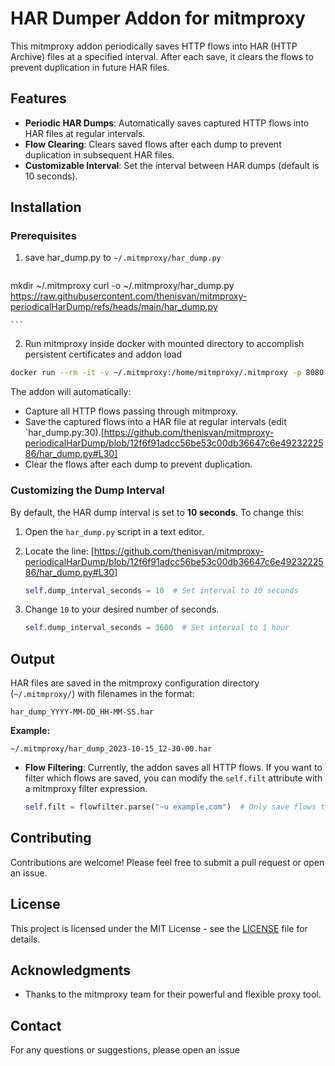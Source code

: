 # HAR Dumper Addon for mitmproxy

This mitmproxy addon periodically saves HTTP flows into HAR (HTTP Archive) files at a specified interval. After each save, it clears the flows to prevent duplication in future HAR files.

## Features

- **Periodic HAR Dumps**: Automatically saves captured HTTP flows into HAR files at regular intervals.
- **Flow Clearing**: Clears saved flows after each dump to prevent duplication in subsequent HAR files.
- **Customizable Interval**: Set the interval between HAR dumps (default is 10 seconds).

## Installation

### Prerequisites
1. save har_dump.py to `~/.mitmproxy/har_dump.py`
	```bash
mkdir ~/.mitmproxy
curl -o ~/.mitmproxy/har_dump.py https://raw.githubusercontent.com/thenisvan/mitmproxy-periodicalHarDump/refs/heads/main/har_dump.py

	```
2. Run mitmproxy inside docker with mounted directory to accomplish persistent certificates and addon load
 ```bash
docker run --rm -it -v ~/.mitmproxy:/home/mitmproxy/.mitmproxy -p 8080:8080 -p 127.0.0.1:8081:8081 mitmproxy/mitmproxy mitmproxy -q -s /home/mitmproxy/.mitmproxy/har_dump.py

```

The addon will automatically:

- Capture all HTTP flows passing through mitmproxy.
- Save the captured flows into a HAR file at regular intervals (edit `har_dump.py:30).[https://github.com/thenisvan/mitmproxy-periodicalHarDump/blob/12f6f91adcc56be53c00db36647c6e4923222586/har_dump.py#L30]
- Clear the flows after each dump to prevent duplication.

### Customizing the Dump Interval

By default, the HAR dump interval is set to **10 seconds**. To change this:

1. Open the `har_dump.py` script in a text editor. 
2. Locate the line: [https://github.com/thenisvan/mitmproxy-periodicalHarDump/blob/12f6f91adcc56be53c00db36647c6e4923222586/har_dump.py#L30]

   ```python
   self.dump_interval_seconds = 10  # Set interval to 10 seconds
   ```

3. Change `10` to your desired number of seconds.

   ```python
   self.dump_interval_seconds = 3600  # Set interval to 1 hour
   ```

## Output

HAR files are saved in the mitmproxy configuration directory (`~/.mitmproxy/`) with filenames in the format:

```
har_dump_YYYY-MM-DD_HH-MM-SS.har
```

**Example:**

```
~/.mitmproxy/har_dump_2023-10-15_12-30-00.har
```

- **Flow Filtering**: Currently, the addon saves all HTTP flows. If you want to filter which flows are saved, you can modify the `self.filt` attribute with a mitmproxy filter expression.

  ```python
  self.filt = flowfilter.parse("~u example.com")  # Only save flows to example.com
  ```

## Contributing

Contributions are welcome! Please feel free to submit a pull request or open an issue.

## License

This project is licensed under the MIT License - see the [LICENSE](LICENSE) file for details.

## Acknowledgments

- Thanks to the mitmproxy team for their powerful and flexible proxy tool.

## Contact

For any questions or suggestions, please open an issue 